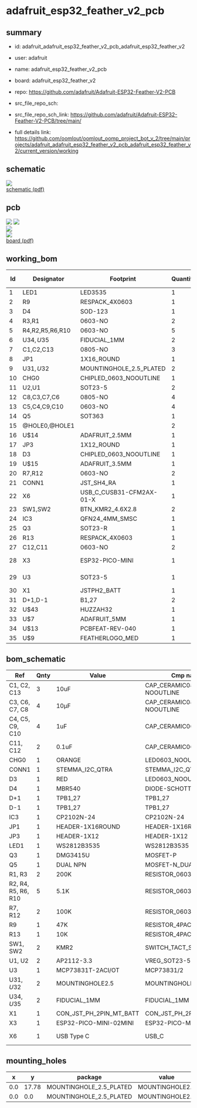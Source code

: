 # adafruit_esp32_feather_v2_pcb
 
## summary 
* id: adafruit_adafruit_esp32_feather_v2_pcb_adafruit_esp32_feather_v2
* user: adafruit
* name: adafruit_esp32_feather_v2_pcb
* board: adafruit_esp32_feather_v2
* repo: https://github.com/adafruit/Adafruit-ESP32-Feather-V2-PCB



* src_file_repo_sch: 
* src_file_repo_sch_link: https://github.com/adafruit/Adafruit-ESP32-Feather-V2-PCB/tree/main/
* full details link: https://github.com/oomlout/oomlout_oomp_project_bot_v_2/tree/main/projects/adafruit_adafruit_esp32_feather_v2_pcb_adafruit_esp32_feather_v2/current_version/working  

## schematic  
![](working_schematic_600.png)  
[schematic (pdf)](working_schematic.pdf)  

## pcb  
![](working_3d_600.png) 
![](working_3d_front_600.png)  
![](working_3d_back_600.png)  
![](working_600.png)  
[board (pdf)](working.pdf)  

## working_bom
| Id | Designator | Footprint | Quantity | Designation | Supplier and ref |  | None | 
| --- | --- | --- | --- | --- | --- | --- | --- | 
| 1 | LED1 | LED3535 | 1 | WS2812B3535 |  |  | [''] | 
| 2 | R9 | RESPACK_4X0603 | 1 | 47K |  |  | [''] | 
| 3 | D4 | SOD-123 | 1 | MBR540 |  |  | [''] | 
| 4 | R3,R1 | 0603-NO | 2 | 200K |  |  | [''] | 
| 5 | R4,R2,R5,R6,R10 | 0603-NO | 5 | 5.1K |  |  | [''] | 
| 6 | U$34,U$35 | FIDUCIAL_1MM | 2 | FIDUCIAL_1MM |  |  | [''] | 
| 7 | C1,C2,C13 | 0805-NO | 3 | 10uF |  |  | [''] | 
| 8 | JP1 | 1X16_ROUND | 1 |  |  |  | [''] | 
| 9 | U$31,U$32 | MOUNTINGHOLE_2.5_PLATED | 2 | MOUNTINGHOLE2.5 |  |  | [''] | 
| 10 | CHG0 | CHIPLED_0603_NOOUTLINE | 1 | ORANGE |  |  | [''] | 
| 11 | U2,U1 | SOT23-5 | 2 | AP2112-3.3 |  |  | [''] | 
| 12 | C8,C3,C7,C6 | 0805-NO | 4 | 10µF |  |  | [''] | 
| 13 | C5,C4,C9,C10 | 0603-NO | 4 | 1uF |  |  | [''] | 
| 14 | Q5 | SOT363 | 1 | DUAL NPN |  |  | [''] | 
| 15 | @HOLE0,@HOLE1 |  | 2 |  |  |  | [''] | 
| 16 | U$14 | ADAFRUIT_2.5MM | 1 |  |  |  | [''] | 
| 17 | JP3 | 1X12_ROUND | 1 |  |  |  | [''] | 
| 18 | D3 | CHIPLED_0603_NOOUTLINE | 1 | RED |  |  | [''] | 
| 19 | U$15 | ADAFRUIT_3.5MM | 1 |  |  |  | [''] | 
| 20 | R7,R12 | 0603-NO | 2 | 100K |  |  | [''] | 
| 21 | CONN1 | JST_SH4_RA | 1 | STEMMA_I2C_QTRA |  |  | [''] | 
| 22 | X6 | USB_C_CUSB31-CFM2AX-01-X | 1 | USB Type C |  |  | [''] | 
| 23 | SW1,SW2 | BTN_KMR2_4.6X2.8 | 2 | KMR2 |  |  | [''] | 
| 24 | IC3 | QFN24_4MM_SMSC | 1 | CP2102N-24 |  |  | [''] | 
| 25 | Q3 | SOT23-R | 1 | DMG3415U |  |  | [''] | 
| 26 | R13 | RESPACK_4X0603 | 1 | 10K |  |  | [''] | 
| 27 | C12,C11 | 0603-NO | 2 | 0.1uF |  |  | [''] | 
| 28 | X3 | ESP32-PICO-MINI | 1 | ESP32-PICO-MINI-02MINI |  |  | [''] | 
| 29 | U3 | SOT23-5 | 1 | MCP73831T-2ACI/OT |  |  | [''] | 
| 30 | X1 | JSTPH2_BATT | 1 | JSTPH |  |  | [''] | 
| 31 | D+1,D-1 | B1,27 | 2 | TPB1,27 |  |  | [''] | 
| 32 | U$43 | HUZZAH32 | 1 |  |  |  | [''] | 
| 33 | U$7 | ADAFRUIT_5MM | 1 |  |  |  | [''] | 
| 34 | U$13 | PCBFEAT-REV-040 | 1 |  |  |  | [''] | 
| 35 | U$9 | FEATHERLOGO_MED | 1 |  |  |  | [''] | 


## bom_schematic
| Ref | Qnty | Value | Cmp name | Footprint | Description | Vendor | DNP | 
| --- | --- | --- | --- | --- | --- | --- | --- | 
| C1, C2, C13 | 3 | 10uF | CAP_CERAMIC0805-NOOUTLINE | working:0805-NO |  |  |  | 
| C3, C6, C7, C8 | 4 | 10µF | CAP_CERAMIC0805-NOOUTLINE | working:0805-NO |  |  |  | 
| C4, C5, C9, C10 | 4 | 1uF | CAP_CERAMIC0603_NO | working:0603-NO |  |  |  | 
| C11, C12 | 2 | 0.1uF | CAP_CERAMIC0603_NO | working:0603-NO |  |  |  | 
| CHG0 | 1 | ORANGE | LED0603_NOOUTLINE | working:CHIPLED_0603_NOOUTLINE |  |  |  | 
| CONN1 | 1 | STEMMA_I2C_QTRA | STEMMA_I2C_QTRA | working:JST_SH4_RA |  |  |  | 
| D3 | 1 | RED | LED0603_NOOUTLINE | working:CHIPLED_0603_NOOUTLINE |  |  |  | 
| D4 | 1 | MBR540 | DIODE-SCHOTTKYSOD-123 | working:SOD-123 |  |  |  | 
| D+1 | 1 | TPB1,27 | TPB1,27 | working:B1,27 |  |  |  | 
| D-1 | 1 | TPB1,27 | TPB1,27 | working:B1,27 |  |  |  | 
| IC3 | 1 | CP2102N-24 | CP2102N-24 | working:QFN24_4MM_SMSC |  |  |  | 
| JP1 | 1 | HEADER-1X16ROUND | HEADER-1X16ROUND | working:1X16_ROUND |  |  |  | 
| JP3 | 1 | HEADER-1X12 | HEADER-1X12 | working:1X12_ROUND |  |  |  | 
| LED1 | 1 | WS2812B3535 | WS2812B3535 | working:LED3535 |  |  |  | 
| Q3 | 1 | DMG3415U | MOSFET-P | working:SOT23-R |  |  |  | 
| Q5 | 1 | DUAL NPN | MOSFET-N_DUAL | working:SOT363 |  |  |  | 
| R1, R3 | 2 | 200K | RESISTOR_0603_NOOUT | working:0603-NO |  |  |  | 
| R2, R4, R5, R6, R10 | 5 | 5.1K | RESISTOR_0603_NOOUT | working:0603-NO |  |  |  | 
| R7, R12 | 2 | 100K | RESISTOR_0603_NOOUT | working:0603-NO |  |  |  | 
| R9 | 1 | 47K | RESISTOR_4PACK | working:RESPACK_4X0603 |  |  |  | 
| R13 | 1 | 10K | RESISTOR_4PACK | working:RESPACK_4X0603 |  |  |  | 
| SW1, SW2 | 2 | KMR2 | SWITCH_TACT_SMT4.6X2.8 | working:BTN_KMR2_4.6X2.8 |  |  |  | 
| U1, U2 | 2 | AP2112-3.3 | VREG_SOT23-5 | working:SOT23-5 |  |  |  | 
| U3 | 1 | MCP73831T-2ACI/OT | MCP73831/2 | working:SOT23-5 |  |  |  | 
| U$31, U$32 | 2 | MOUNTINGHOLE2.5 | MOUNTINGHOLE2.5 | working:MOUNTINGHOLE_2.5_PLATED |  |  |  | 
| U$34, U$35 | 2 | FIDUCIAL_1MM | FIDUCIAL_1MM | working:FIDUCIAL_1MM |  |  |  | 
| X1 | 1 | CON_JST_PH_2PIN_MT_BATT | CON_JST_PH_2PIN_MT_BATT | working:JSTPH2_BATT |  |  |  | 
| X3 | 1 | ESP32-PICO-MINI-02MINI | ESP32-PICO-MINI-02MINI | working:ESP32-PICO-MINI |  |  |  | 
| X6 | 1 | USB Type C | USB_C | working:USB_C_CUSB31-CFM2AX-01-X |  |  |  | 


## mounting_holes
| x | y | package | value | ref | size | 
| --- | --- | --- | --- | --- | --- | 
| 0.0 | 17.78 | MOUNTINGHOLE_2.5_PLATED | MOUNTINGHOLE2.5 | U$31 | m3 | 
| 0.0 | 0.0 | MOUNTINGHOLE_2.5_PLATED | MOUNTINGHOLE2.5 | U$32 | m3 | 


